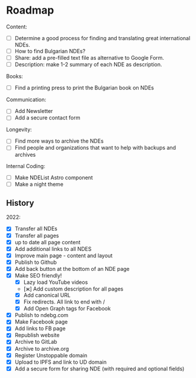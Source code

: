 # Roadmap

Content:
- [ ] Determine a good process for finding and translating great international NDEs.
- [ ] How to find Bulgarian NDEs?
- [ ] Share: add a pre-filled text file as alternative to Google Form.
- [ ] Description: make 1-2 summary of each NDE as description.

Books:
- [ ] Find a printing press to print the Bulgarian book on NDEs

Communication:
- [ ] Add Newsletter
- [ ] Add a secure contact form

Longevity:
- [ ] Find more ways to archive the NDEs
- [ ] Find people and organizations that want to help with backups and archives

Internal Coding:
- [ ] Make NDEList Astro component
- [ ] Make a night theme

## History

2022:

- [x] Transfer all NDEs
- [x] Transfer all pages
- [x] up to date all page content
- [x] Add additional links to all NDES
- [x] Improve main page - content and layout
- [x] Publish to Github
- [x] Add back button at the bottom of an NDE page 
- [x] Make SEO friendly!
  - [x] Lazy load YouTube videos
  - [ж] Add custom description for all pages
  - [x] Add canonical URL
  - [x] Fix redirects. All link to end with /
  - [x] Add Open Graph tags for Facebook
- [x] Publish to ndebg.com
- [x] Make Facebook page
- [x] Add links to FB page
- [x] Republish website
- [x] Archive to GitLab
- [x] Archive to archive.org
- [x] Register Unstoppable domain
- [x] Upload to IPFS and link to UD domain
- [x] Add a secure form for sharing NDE (with required and optional fields)
